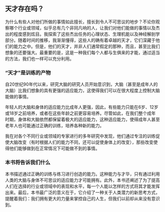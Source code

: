## 天才存在吗？

为什么有些人对他们所做的事情如此擅长，擅长到令人不可思议的地步？不论你观察哪个行业或领域，似乎总有几个非同凡响的人，让我们对他们能做的事情以及杰出的程度感到炫目。我探索了这些杰出任务的心理状态、生理机能以及神经解剖学部分。随着时间的推移，我渐渐懂得，这些人的确有着卓越的天才，它们深藏于他们的能力之中。但是，他们的天才，并非人们通常假定的那种，而且，甚至比我们想象的还要强大。最重要的是，这是一种我们每个人都与生俱来的才能，通过适当的方法，我们也一样可以充分利用。

### “天才”是训练的产物

自20世纪90年代以来，研究大脑的研究人员开始意识到，大脑（甚至是成年人的大脑）比我们想象的具有更强的适应能力，这使得我们可以在很大程度上控制大脑能做的事情。

年轻人的大脑和身体的适应能力比成年人更强，因此，有些能力只能在6岁、12岁或18岁之前培养，或者在这些年龄之前更容易培养。尽管如此，在我们整个成年时期，身体和大脑依然都保留着极大的适应能力，这种适应能力，使得成年人甚至老年人也可能通过正确的训练，培养各种新的能力。

我在对各个不同行业或领域的专家进行的多年研究中发现，他们通过专注的训练促使大脑改变（有时根据人们的能力不同，还可以促使身体上的改变），那些改变使得他们能够做到在正常情况下可能做不到的事情。

### 本书将告诉我们什么

本书描述通过正确的训练与练习进行创造的能力。这种能力与才华，只有通过利用人类的大脑与身体不可思议的适应能力才可能拥有。此外，本书还阐述了为了提高人们在选择的行业或领域中的表现和水平，每一个人能以怎样的方式将其才能发挥出来。最后，本书最广泛的意义在于，它介绍了一种关于人类潜力的新思考方式，提醒着我们：我们拥有更大的力量来掌控自己的人生，但我们以前却从来没有意识到。
